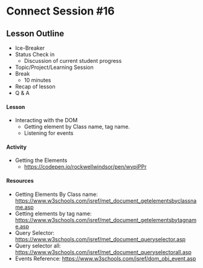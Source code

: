 # Connect Session #16

## Lesson Outline

  * Ice-Breaker
  * Status Check in
    * Discussion of current student progress
  * Topic/Project/Learning Session
  * Break
    * 10 minutes
  * Recap of lesson
  * Q & A

#### Lesson

  * Interacting with the DOM
    * Getting element by Class name, tag name.
    * Listening for events

#### Activity

  * Getting the Elements
    * https://codepen.io/rockwellwindsor/pen/wvpjPPr

#### Resources

  * Getting Elements By Class name: https://www.w3schools.com/jsref/met_document_getelementsbyclassname.asp
  * Getting elements by tag name: https://www.w3schools.com/jsref/met_document_getelementsbytagname.asp
  * Query Selector: https://www.w3schools.com/jsref/met_document_queryselector.asp
  * Query selector all: https://www.w3schools.com/jsref/met_document_queryselectorall.asp
  * Events Reference: https://www.w3schools.com/jsref/dom_obj_event.asp
